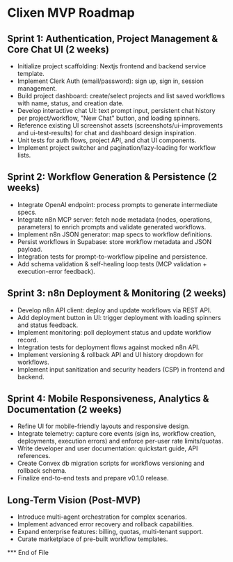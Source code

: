 # Clixen MVP Roadmap

## Sprint 1: Authentication, Project Management & Core Chat UI (2 weeks)
- Initialize project scaffolding: Nextjs frontend and backend service template.
- Implement Clerk Auth (email/password): sign up, sign in, session management.
- Build project dashboard: create/select projects and list saved workflows with name, status, and creation date.
- Develop interactive chat UI: text prompt input, persistent chat history per project/workflow, "New Chat" button, and loading spinners.
- Reference existing UI screenshot assets (screenshots/ui-improvements and ui-test-results) for chat and dashboard design inspiration.
- Unit tests for auth flows, project API, and chat UI components.
- Implement project switcher and pagination/lazy-loading for workflow lists.

## Sprint 2: Workflow Generation & Persistence (2 weeks)
- Integrate OpenAI endpoint: process prompts to generate intermediate specs.
 - Integrate n8n MCP server: fetch node metadata (nodes, operations, parameters) to enrich prompts and validate generated workflows.
- Implement n8n JSON generator: map specs to workflow definitions.
- Persist workflows in Supabase: store workflow metadata and JSON payload.
- Integration tests for prompt-to-workflow pipeline and persistence.
- Add schema validation & self-healing loop tests (MCP validation + execution-error feedback).

## Sprint 3: n8n Deployment & Monitoring (2 weeks)
- Develop n8n API client: deploy and update workflows via REST API.
- Add deployment button in UI: trigger deployment with loading spinners and status feedback.
- Implement monitoring: poll deployment status and update workflow record.
- Integration tests for deployment flows against mocked n8n API.
- Implement versioning & rollback API and UI history dropdown for workflows.
- Implement input sanitization and security headers (CSP) in frontend and backend.

## Sprint 4: Mobile Responsiveness, Analytics & Documentation (2 weeks)
- Refine UI for mobile-friendly layouts and responsive design.
- Integrate telemetry: capture core events (sign ins, workflow creation, deployments, execution errors) and enforce per-user rate limits/quotas.
- Write developer and user documentation: quickstart guide, API references.
- Create Convex db migration scripts for workflows versioning and rollback schema.
- Finalize end-to-end tests and prepare v0.1.0 release.

## Long-Term Vision (Post-MVP)
- Introduce multi-agent orchestration for complex scenarios.
- Implement advanced error recovery and rollback capabilities.
- Expand enterprise features: billing, quotas, multi-tenant support.
- Curate marketplace of pre-built workflow templates.

*** End of File
